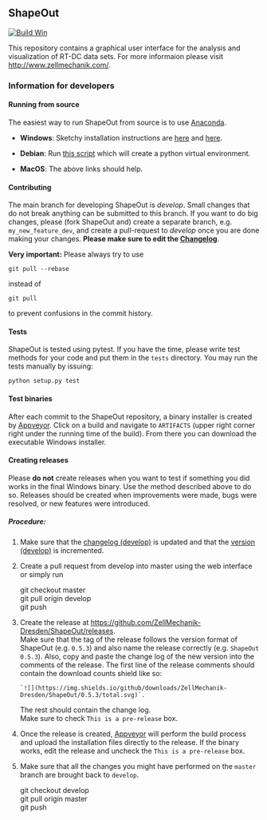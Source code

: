 ## ShapeOut
[![Build Win](https://img.shields.io/appveyor/ci/paulmueller/ShapeOut/master.svg?label=build_win)](https://ci.appveyor.com/project/paulmueller/ShapeOut)

This repository contains a graphical user interface for the analysis
and visualization of RT-DC data sets. For more informaion please visit
http://www.zellmechanik.com/.


### Information for developers

#### Running from source
The easiest way to run ShapeOut from source is to use
[Anaconda](http://continuum.io/downloads). 

- **Windows**: Sketchy installation instructions are 
  [here](https://github.com/ZellMechanik-Dresden/ShapeOut/tree/master/freeze_appveyor) and 
  [here](https://github.com/ZellMechanik-Dresden/ShapeOut/blob/master/appveyor.yml).

- **Debian**: Run [this script](https://github.com/ZellMechanik-Dresden/ShapeOut/blob/master/develop/activate_linux.sh)
  which will create a python virtual environment.

- **MacOS**: The above links should help.

#### Contributing
The main branch for developing ShapeOut is *develop*. Small changes that do not
break anything can be submitted to this branch.
If you want to do big changes, please (fork ShapeOut and) create a separate branch,
e.g. `my_new_feature_dev`, and create a pull-request to *develop* once you are done making
your changes.
**Please make sure to edit the 
[Changelog](https://github.com/ZellMechanik-Dresden/ShapeOut/blob/master/CHANGELOG)**. 

**Very important:** Please always try to use 

	git pull --rebase

instead of

	git pull
	
to prevent confusions in the commit history.

#### Tests
ShapeOut is tested using pytest. If you have the time, please write test
methods for your code and put them in the `tests` directory. You may
run the tests manually by issuing:

	python setup.py test
	

#### Test binaries
After each commit to the ShapeOut repository, a binary installer is created
by [Appveyor](https://ci.appveyor.com/project/paulmueller/ShapeOut). Click
on a build and navigate to `ARTIFACTS` (upper right corner right under
the running time of the build). From there you can download the executable
Windows installer.


#### Creating releases
Please **do not** create releases when you want to test if something you
did works in the final Windows binary. Use the method described above to
do so. Releases should be created when improvements were made,
bugs were resolved, or new features were introduced.

##### Procedure:
1. Make sure that the [changelog (develop)](https://github.com/ZellMechanik-Dresden/ShapeOut/blob/develop/CHANGELOG)
   is updated and that the [version (develop)](https://github.com/ZellMechanik-Dresden/ShapeOut/blob/develop/shapeout/_version.py)
   is incremented.

1. Create a pull request from develop into master using the web interface or simply run

    git checkout master  
    git pull origin develop  
    git push  
	
2. Create the release at https://github.com/ZellMechanik-Dresden/ShapeOut/releases.  
   Make sure that the tag of the release follows the version format of ShapeOut
   (e.g. `0.5.3`) and also name the release correctly (e.g. `ShapeOut 0.5.3`).
   Also, copy and paste the change log of the new version into the comments of the release.
   The first line of the release comments should contain the download counts shield like so:
   
       `![](https://img.shields.io/github/downloads/ZellMechanik-Dresden/ShapeOut/0.5.3/total.svg)`.
   
   The rest should contain the change log.  
   Make sure to check `This is a pre-release` box.
   
3. Once the release is created, [Appveyor](https://ci.appveyor.com/project/paulmueller/ShapeOut)
   will perform the build process and upload the installation files directly to the release. 
   If the binary works, edit the release and uncheck the `This is a pre-release` box.

4. Make sure that all the changes you might have performed on the `master` branch are brought back
   to `develop`.
   

    git checkout develop  
    git pull origin master  
    git push     

